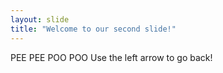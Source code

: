 ```yaml
---
layout: slide
title: "Welcome to our second slide!"
---
```

PEE PEE POO POO
Use the left arrow to go back!
